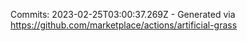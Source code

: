 Commits: 2023-02-25T03:00:37.269Z - Generated via https://github.com/marketplace/actions/artificial-grass
<br>
